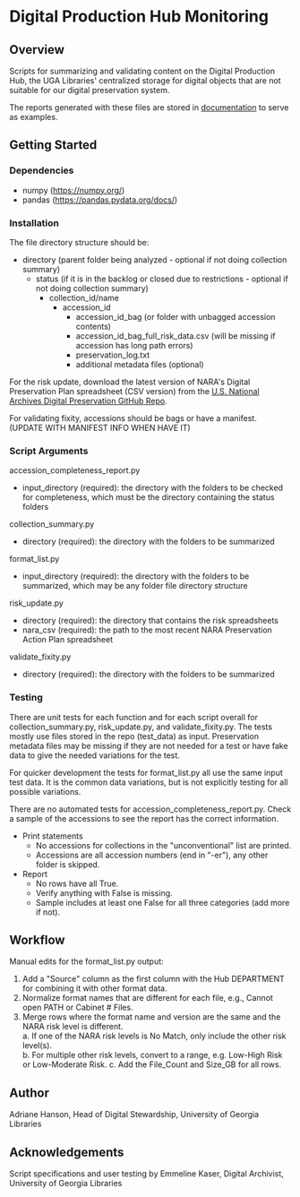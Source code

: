 # Digital Production Hub Monitoring

## Overview

Scripts for summarizing and validating content on the Digital Production Hub, 
the UGA Libraries' centralized storage for digital objects that are not suitable for our digital preservation system.

The reports generated with these files are stored in [documentation](documentation) to serve as examples. 

## Getting Started

### Dependencies

- numpy (https://numpy.org/)
- pandas (https://pandas.pydata.org/docs/)

### Installation

The file directory structure should be:

- directory (parent folder being analyzed - optional if not doing collection summary)
    - status (if it is in the backlog or closed due to restrictions - optional if not doing collection summary)
        - collection_id/name
            - accession_id
                - accession_id_bag (or folder with unbagged accession contents)
                - accession_id_bag_full_risk_data.csv (will be missing if accession has long path errors)
                - preservation_log.txt
                - additional metadata files (optional)

For the risk update, download the latest version of NARA's Digital Preservation Plan spreadsheet (CSV version) from the 
[U.S. National Archives Digital Preservation GitHub Repo](https://github.com/usnationalarchives/digital-preservation).

For validating fixity, accessions should be bags or have a manifest. (UPDATE WITH MANIFEST INFO WHEN HAVE IT)

### Script Arguments

accession_completeness_report.py

- input_directory (required): the directory with the folders to be checked for completeness, 
  which must be the directory containing the status folders 

collection_summary.py

- directory (required): the directory with the folders to be summarized

format_list.py

- input_directory (required): the directory with the folders to be summarized, 
  which may be any folder file directory structure

risk_update.py

- directory (required): the directory that contains the risk spreadsheets
- nara_csv (required): the path to the most recent NARA Preservation Action Plan spreadsheet

validate_fixity.py

- directory (required): the directory with the folders to be summarized

### Testing

There are unit tests for each function and for each script overall for collection_summary.py, risk_update.py, and validate_fixity.py.
The tests mostly use files stored in the repo (test_data) as input. 
Preservation metadata files may be missing if they are not needed for a test 
or have fake data to give the needed variations for the test.
 
For quicker development the tests for format_list.py all use the same input test data.
It is the common data variations, but is not explicitly testing for all possible variations.

There are no automated tests for accession_completeness_report.py.
Check a sample of the accessions to see the report has the correct information.
- Print statements
  - No accessions for collections in the "unconventional" list are printed.
  - Accessions are all accession numbers (end in "-er"), any other folder is skipped.
- Report
  - No rows have all True.
  - Verify anything with False is missing.
  - Sample includes at least one False for all three categories (add more if not).

## Workflow

Manual edits for the format_list.py output:
1. Add a "Source" column as the first column with the Hub DEPARTMENT for combining it with other format data.
2. Normalize format names that are different for each file, e.g., Cannot open PATH or Cabinet # Files.
3. Merge rows where the format name and version are the same and the NARA risk level is different.  
   a. If one of the NARA risk levels is No Match, only include the other risk level(s).  
   b. For multiple other risk levels, convert to a range, e.g. Low-High Risk or Low-Moderate Risk.
   c. Add the File_Count and Size_GB for all rows.

## Author

Adriane Hanson, Head of Digital Stewardship, University of Georgia Libraries

## Acknowledgements

Script specifications and user testing by Emmeline Kaser, Digital Archivist, University of Georgia Libraries
